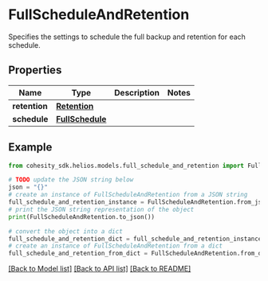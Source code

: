 # FullScheduleAndRetention

Specifies the settings to schedule the full backup and retention for each schedule.

## Properties

Name | Type | Description | Notes
------------ | ------------- | ------------- | -------------
**retention** | [**Retention**](Retention.md) |  | 
**schedule** | [**FullSchedule**](FullSchedule.md) |  | 

## Example

```python
from cohesity_sdk.helios.models.full_schedule_and_retention import FullScheduleAndRetention

# TODO update the JSON string below
json = "{}"
# create an instance of FullScheduleAndRetention from a JSON string
full_schedule_and_retention_instance = FullScheduleAndRetention.from_json(json)
# print the JSON string representation of the object
print(FullScheduleAndRetention.to_json())

# convert the object into a dict
full_schedule_and_retention_dict = full_schedule_and_retention_instance.to_dict()
# create an instance of FullScheduleAndRetention from a dict
full_schedule_and_retention_from_dict = FullScheduleAndRetention.from_dict(full_schedule_and_retention_dict)
```
[[Back to Model list]](../README.md#documentation-for-models) [[Back to API list]](../README.md#documentation-for-api-endpoints) [[Back to README]](../README.md)


